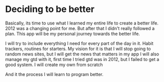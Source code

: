 # Deciding to be better

Basically, its time to use what I learned my entire life to create a better life. 2012 was a changing point for me. But after that I didn't
really followed a plan. This app will be my personal journey towards the better life.

I will try to include everything I need for every part of the day in it. Habit trackers, routines for starters.
My vision for it is that I will stop going to random news sites, but I will get the news that matters in my app
I will also manage my gtd with it, first time I tried gtd was in 2012, but I failed to get a good system. I will create my own from scratch

And it the process I will learn to program better.